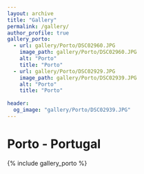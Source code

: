 ```yaml
---
layout: archive
title: "Gallery"
permalink: /gallery/
author_profile: true
gallery_porto:
  - url: gallery/Porto/DSC02960.JPG
    image_path: gallery/Porto/DSC02960.JPG
    alt: "Porto"
    title: "Porto"
  - url: gallery/Porto/DSC02929.JPG
    image_path: gallery/Porto/DSC02939.JPG
    alt: "Porto"
    title: "Porto"
 
header:
  og_image: "gallery/Porto/DSC02939.JPG"
---
```

# Porto - Portugal
{% include gallery_porto %}
